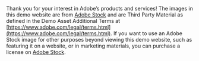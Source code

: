 Thank you for your interest in Adobe’s products and services! The images in this demo website are from [Adobe Stock](https://stock.adobe.com/) and are Third Party Material as defined in the Demo Asset Additional Terms at [https://www.adobe.com/legal/terms.html](https://www.adobe.com/legal/terms.html).  If you want to use an Adobe Stock image for other purposes beyond viewing this demo website, such as featuring it on a website, or in marketing materials, you can purchase a license on [Adobe Stock](https://stock.adobe.com/).